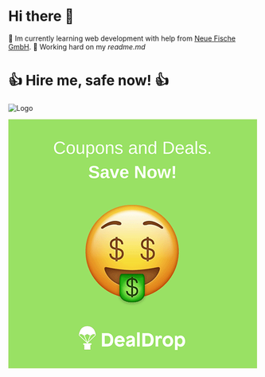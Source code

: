 # Hi there 👋

🔭 Im currently learning web development with help from [Neue Fische GmbH](https://github.com/neuefische).
🌱 Working hard on my _readme.md_




#  **:+1: Hire me, safe now! :+1:**

 ![Logo](https://png2.cleanpng.com/sh/91a97532181e6bbacc5b96888225655a/L0KzQYm3U8I1N5pAiZH0aYP2gLBuTgRzaZ94iNN7ZX7miX7ojvQufKNmhuV1dXPofrTCTf1qa6N0i9HvdD36f8PrTfhmdJ10RdpubHzyPYbogsY3PWU5SaptZUa1PoG8VccxPGI4Sac7MUmzQoq4VsExOWoziNDw/kisspng-transparency-and-translucency-microsoft-word-hello-hello-5ab6654418de62.0557041315219029161019.png)

 ![Gif](giphy.gif)

<!--
**matthias-grgic/matthias-grgic** is a ✨ _special_ ✨ repository because its `README.md` (this file) appears on your GitHub profile.

Here are some ideas to get you started:

- 🔭 I’m currently working on ...
- 🌱 I’m currently learning ...
- 👯 I’m looking to collaborate on ...
- 🤔 I’m looking for help with ...
- 💬 Ask me about ...
- 📫 How to reach me: ...
- 😄 Pronouns: ...
- ⚡ Fun fact: ...
-->
